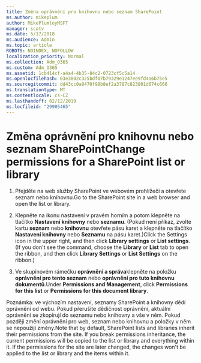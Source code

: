 ```yaml
---
title: Změna oprávnění pro knihovnu nebo seznam SharePoint
ms.author: mikeplum
author: MikePlumleyMSFT
manager: scotv
ms.date: 5/17/2018
ms.audience: Admin
ms.topic: article
ROBOTS: NOINDEX, NOFOLLOW
localization_priority: Normal
ms.collection: Adm_O365
ms.custom: Adm_O365
ms.assetid: 1cb414cf-a4a4-4b35-84c2-0723cf5c5a14
ms.openlocfilehash: 03e3802c325bdf07b79329e1247ee9fd4a6b75e5
ms.sourcegitcommit: dd43cc0a9470f98b8ef2a3787c823801d674c666
ms.translationtype: MT
ms.contentlocale: cs-CZ
ms.lasthandoff: 02/12/2019
ms.locfileid: "29905465"
---
```

# <a name="change-permissions-for-a-sharepoint-list-or-library"></a><span data-ttu-id="c48ed-102">Změna oprávnění pro knihovnu nebo seznam SharePoint</span><span class="sxs-lookup"><span data-stu-id="c48ed-102">Change permissions for a SharePoint list or library</span></span>

1. <span data-ttu-id="c48ed-103">Přejděte na web služby SharePoint ve webovém prohlížeči a otevřete seznam nebo knihovnu.</span><span class="sxs-lookup"><span data-stu-id="c48ed-103">Go to the SharePoint site in a web browser and open the list or library.</span></span>
    
2. <span data-ttu-id="c48ed-p101">Klepněte na ikonu nastavení v pravém horním a potom klepněte na tlačítko **Nastavení knihovny** nebo **seznamu**. (Pokud není příkaz, zvolte kartu **seznam** nebo **knihovnu** otevřete pásu karet a klepněte na tlačítko **Nastavení knihovny** nebo **Seznamu** na pásu karet.)</span><span class="sxs-lookup"><span data-stu-id="c48ed-p101">Click the Settings icon in the upper right, and then click **Library settings** or **List settings**. (If you don't see the command, choose the **Library** or **List** tab to open the ribbon, and then click **Library Settings** or **List Settings** on the ribbon.)</span></span> 
    
3. <span data-ttu-id="c48ed-106">Ve skupinovém rámečku **oprávnění a správa**klepněte na položku **oprávnění pro tento seznam** nebo **oprávnění pro tuto knihovnu dokumentů**.</span><span class="sxs-lookup"><span data-stu-id="c48ed-106">Under **Permissions and Management**, click **Permissions for this list** or **Permissions for this document library**.</span></span>
    
<span data-ttu-id="c48ed-p102">Poznámka: ve výchozím nastavení, seznamy SharePoint a knihovny dědí oprávnění od webu. Pokud přerušíte dědičnost oprávnění, aktuální oprávnění se zkopírují do seznamu nebo knihovny a vše v něm. Pokud později změní oprávnění pro web, seznam nebo knihovnu a položky v něm se nepoužijí změny.</span><span class="sxs-lookup"><span data-stu-id="c48ed-p102">Note that by default, SharePoint lists and libraries inherit their permissions from the site. If you break permissions inheritance, the current permissions will be copied to the list or library and everything within it. If the permissions for the site are later changed, the changes won't be applied to the list or library and the items within it.</span></span>
  

